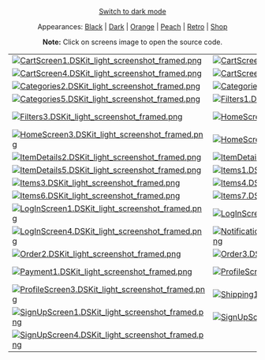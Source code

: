 <p align='center'><a href="ScreensGallery_DSKit_dark.md">Switch to dark mode</a></p>
<p align='center'>Appearances:
<a href="ScreensGallery_Black_light.md">Black</a> | <a href="ScreensGallery_Dark_light.md">Dark</a> | <a href="ScreensGallery_Orange_light.md">Orange</a> | <a href="ScreensGallery_Peach_light.md">Peach</a> | <a href="ScreensGallery_Retro_light.md">Retro</a> | <a href="ScreensGallery_Shop_light.md">Shop</a>
</p>
<p align='center'><b>Note:</b> Click on screens image to open the source code.</p>
<table>
<tr>
<td><a href="../DSKitExplorer/Screens/./CartScreen1.swift"><img src="Screenshots/./CartScreen1.DSKit_light_screenshot_framed.png" alt="CartScreen1.DSKit_light_screenshot_framed.png"></a></td>
<td><a href="../DSKitExplorer/Screens/./CartScreen2.swift"><img src="Screenshots/./CartScreen2.DSKit_light_screenshot_framed.png" alt="CartScreen2.DSKit_light_screenshot_framed.png"></a></td>
<td><a href="../DSKitExplorer/Screens/./CartScreen3.swift"><img src="Screenshots/./CartScreen3.DSKit_light_screenshot_framed.png" alt="CartScreen3.DSKit_light_screenshot_framed.png"></a></td>
</tr>
<tr>
<td><a href="../DSKitExplorer/Screens/./CartScreen4.swift"><img src="Screenshots/./CartScreen4.DSKit_light_screenshot_framed.png" alt="CartScreen4.DSKit_light_screenshot_framed.png"></a></td>
<td><a href="../DSKitExplorer/Screens/./CartScreen5.swift"><img src="Screenshots/./CartScreen5.DSKit_light_screenshot_framed.png" alt="CartScreen5.DSKit_light_screenshot_framed.png"></a></td>
<td><a href="../DSKitExplorer/Screens/./Categories1.swift"><img src="Screenshots/./Categories1.DSKit_light_screenshot_framed.png" alt="Categories1.DSKit_light_screenshot_framed.png"></a></td>
</tr>
<tr>
<td><a href="../DSKitExplorer/Screens/./Categories2.swift"><img src="Screenshots/./Categories2.DSKit_light_screenshot_framed.png" alt="Categories2.DSKit_light_screenshot_framed.png"></a></td>
<td><a href="../DSKitExplorer/Screens/./Categories3.swift"><img src="Screenshots/./Categories3.DSKit_light_screenshot_framed.png" alt="Categories3.DSKit_light_screenshot_framed.png"></a></td>
<td><a href="../DSKitExplorer/Screens/./Categories4.swift"><img src="Screenshots/./Categories4.DSKit_light_screenshot_framed.png" alt="Categories4.DSKit_light_screenshot_framed.png"></a></td>
</tr>
<tr>
<td><a href="../DSKitExplorer/Screens/./Categories5.swift"><img src="Screenshots/./Categories5.DSKit_light_screenshot_framed.png" alt="Categories5.DSKit_light_screenshot_framed.png"></a></td>
<td><a href="../DSKitExplorer/Screens/./Filters1.swift"><img src="Screenshots/./Filters1.DSKit_light_screenshot_framed.png" alt="Filters1.DSKit_light_screenshot_framed.png"></a></td>
<td><a href="../DSKitExplorer/Screens/./Filters2.swift"><img src="Screenshots/./Filters2.DSKit_light_screenshot_framed.png" alt="Filters2.DSKit_light_screenshot_framed.png"></a></td>
</tr>
<tr>
<td><a href="../DSKitExplorer/Screens/./Filters3.swift"><img src="Screenshots/./Filters3.DSKit_light_screenshot_framed.png" alt="Filters3.DSKit_light_screenshot_framed.png"></a></td>
<td><a href="../DSKitExplorer/Screens/./HomeScreen1.swift"><img src="Screenshots/./HomeScreen1.DSKit_light_screenshot_framed.png" alt="HomeScreen1.DSKit_light_screenshot_framed.png"></a></td>
<td><a href="../DSKitExplorer/Screens/./HomeScreen2.swift"><img src="Screenshots/./HomeScreen2.DSKit_light_screenshot_framed.png" alt="HomeScreen2.DSKit_light_screenshot_framed.png"></a></td>
</tr>
<tr>
<td><a href="../DSKitExplorer/Screens/./HomeScreen3.swift"><img src="Screenshots/./HomeScreen3.DSKit_light_screenshot_framed.png" alt="HomeScreen3.DSKit_light_screenshot_framed.png"></a></td>
<td><a href="../DSKitExplorer/Screens/./HomeScreen4.swift"><img src="Screenshots/./HomeScreen4.DSKit_light_screenshot_framed.png" alt="HomeScreen4.DSKit_light_screenshot_framed.png"></a></td>
<td><a href="../DSKitExplorer/Screens/./ItemDetails1.swift"><img src="Screenshots/./ItemDetails1.DSKit_light_screenshot_framed.png" alt="ItemDetails1.DSKit_light_screenshot_framed.png"></a></td>
</tr>
<tr>
<td><a href="../DSKitExplorer/Screens/./ItemDetails2.swift"><img src="Screenshots/./ItemDetails2.DSKit_light_screenshot_framed.png" alt="ItemDetails2.DSKit_light_screenshot_framed.png"></a></td>
<td><a href="../DSKitExplorer/Screens/./ItemDetails3.swift"><img src="Screenshots/./ItemDetails3.DSKit_light_screenshot_framed.png" alt="ItemDetails3.DSKit_light_screenshot_framed.png"></a></td>
<td><a href="../DSKitExplorer/Screens/./ItemDetails4.swift"><img src="Screenshots/./ItemDetails4.DSKit_light_screenshot_framed.png" alt="ItemDetails4.DSKit_light_screenshot_framed.png"></a></td>
</tr>
<tr>
<td><a href="../DSKitExplorer/Screens/./ItemDetails5.swift"><img src="Screenshots/./ItemDetails5.DSKit_light_screenshot_framed.png" alt="ItemDetails5.DSKit_light_screenshot_framed.png"></a></td>
<td><a href="../DSKitExplorer/Screens/./Items1.swift"><img src="Screenshots/./Items1.DSKit_light_screenshot_framed.png" alt="Items1.DSKit_light_screenshot_framed.png"></a></td>
<td><a href="../DSKitExplorer/Screens/./Items2.swift"><img src="Screenshots/./Items2.DSKit_light_screenshot_framed.png" alt="Items2.DSKit_light_screenshot_framed.png"></a></td>
</tr>
<tr>
<td><a href="../DSKitExplorer/Screens/./Items3.swift"><img src="Screenshots/./Items3.DSKit_light_screenshot_framed.png" alt="Items3.DSKit_light_screenshot_framed.png"></a></td>
<td><a href="../DSKitExplorer/Screens/./Items4.swift"><img src="Screenshots/./Items4.DSKit_light_screenshot_framed.png" alt="Items4.DSKit_light_screenshot_framed.png"></a></td>
<td><a href="../DSKitExplorer/Screens/./Items5.swift"><img src="Screenshots/./Items5.DSKit_light_screenshot_framed.png" alt="Items5.DSKit_light_screenshot_framed.png"></a></td>
</tr>
<tr>
<td><a href="../DSKitExplorer/Screens/./Items6.swift"><img src="Screenshots/./Items6.DSKit_light_screenshot_framed.png" alt="Items6.DSKit_light_screenshot_framed.png"></a></td>
<td><a href="../DSKitExplorer/Screens/./Items7.swift"><img src="Screenshots/./Items7.DSKit_light_screenshot_framed.png" alt="Items7.DSKit_light_screenshot_framed.png"></a></td>
<td><a href="../DSKitExplorer/Screens/./Items8.swift"><img src="Screenshots/./Items8.DSKit_light_screenshot_framed.png" alt="Items8.DSKit_light_screenshot_framed.png"></a></td>
</tr>
<tr>
<td><a href="../DSKitExplorer/Screens/./LogInScreen1.swift"><img src="Screenshots/./LogInScreen1.DSKit_light_screenshot_framed.png" alt="LogInScreen1.DSKit_light_screenshot_framed.png"></a></td>
<td><a href="../DSKitExplorer/Screens/./LogInScreen2.swift"><img src="Screenshots/./LogInScreen2.DSKit_light_screenshot_framed.png" alt="LogInScreen2.DSKit_light_screenshot_framed.png"></a></td>
<td><a href="../DSKitExplorer/Screens/./LogInScreen3.swift"><img src="Screenshots/./LogInScreen3.DSKit_light_screenshot_framed.png" alt="LogInScreen3.DSKit_light_screenshot_framed.png"></a></td>
</tr>
<tr>
<td><a href="../DSKitExplorer/Screens/./LogInScreen4.swift"><img src="Screenshots/./LogInScreen4.DSKit_light_screenshot_framed.png" alt="LogInScreen4.DSKit_light_screenshot_framed.png"></a></td>
<td><a href="../DSKitExplorer/Screens/./NotificationsScreen1.swift"><img src="Screenshots/./NotificationsScreen1.DSKit_light_screenshot_framed.png" alt="NotificationsScreen1.DSKit_light_screenshot_framed.png"></a></td>
<td><a href="../DSKitExplorer/Screens/./Order1.swift"><img src="Screenshots/./Order1.DSKit_light_screenshot_framed.png" alt="Order1.DSKit_light_screenshot_framed.png"></a></td>
</tr>
<tr>
<td><a href="../DSKitExplorer/Screens/./Order2.swift"><img src="Screenshots/./Order2.DSKit_light_screenshot_framed.png" alt="Order2.DSKit_light_screenshot_framed.png"></a></td>
<td><a href="../DSKitExplorer/Screens/./Order3.swift"><img src="Screenshots/./Order3.DSKit_light_screenshot_framed.png" alt="Order3.DSKit_light_screenshot_framed.png"></a></td>
<td><a href="../DSKitExplorer/Screens/./Order4.swift"><img src="Screenshots/./Order4.DSKit_light_screenshot_framed.png" alt="Order4.DSKit_light_screenshot_framed.png"></a></td>
</tr>
<tr>
<td><a href="../DSKitExplorer/Screens/./Payment1.swift"><img src="Screenshots/./Payment1.DSKit_light_screenshot_framed.png" alt="Payment1.DSKit_light_screenshot_framed.png"></a></td>
<td><a href="../DSKitExplorer/Screens/./ProfileScreen1.swift"><img src="Screenshots/./ProfileScreen1.DSKit_light_screenshot_framed.png" alt="ProfileScreen1.DSKit_light_screenshot_framed.png"></a></td>
<td><a href="../DSKitExplorer/Screens/./ProfileScreen2.swift"><img src="Screenshots/./ProfileScreen2.DSKit_light_screenshot_framed.png" alt="ProfileScreen2.DSKit_light_screenshot_framed.png"></a></td>
</tr>
<tr>
<td><a href="../DSKitExplorer/Screens/./ProfileScreen3.swift"><img src="Screenshots/./ProfileScreen3.DSKit_light_screenshot_framed.png" alt="ProfileScreen3.DSKit_light_screenshot_framed.png"></a></td>
<td><a href="../DSKitExplorer/Screens/./Shipping1.swift"><img src="Screenshots/./Shipping1.DSKit_light_screenshot_framed.png" alt="Shipping1.DSKit_light_screenshot_framed.png"></a></td>
<td><a href="../DSKitExplorer/Screens/./Shipping2.swift"><img src="Screenshots/./Shipping2.DSKit_light_screenshot_framed.png" alt="Shipping2.DSKit_light_screenshot_framed.png"></a></td>
</tr>
<tr>
<td><a href="../DSKitExplorer/Screens/./SignUpScreen1.swift"><img src="Screenshots/./SignUpScreen1.DSKit_light_screenshot_framed.png" alt="SignUpScreen1.DSKit_light_screenshot_framed.png"></a></td>
<td><a href="../DSKitExplorer/Screens/./SignUpScreen2.swift"><img src="Screenshots/./SignUpScreen2.DSKit_light_screenshot_framed.png" alt="SignUpScreen2.DSKit_light_screenshot_framed.png"></a></td>
<td><a href="../DSKitExplorer/Screens/./SignUpScreen3.swift"><img src="Screenshots/./SignUpScreen3.DSKit_light_screenshot_framed.png" alt="SignUpScreen3.DSKit_light_screenshot_framed.png"></a></td>
</tr>
<tr>
<td><a href="../DSKitExplorer/Screens/./SignUpScreen4.swift"><img src="Screenshots/./SignUpScreen4.DSKit_light_screenshot_framed.png" alt="SignUpScreen4.DSKit_light_screenshot_framed.png"></a></td>
</tr>
</table>
